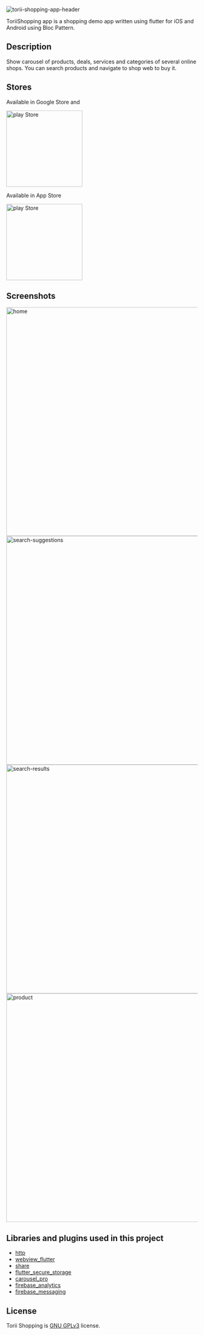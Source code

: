 ![torii-shopping-app-header](https://user-images.githubusercontent.com/5593590/64252021-21856380-cf1a-11e9-9f01-6ce35b06f40c.png)

ToriiShopping app is a shopping demo app written using flutter for iOS and Android using Bloc Pattern.

## Description

Show carousel of products, deals, services and categories of several online shops.
You can search products and navigate to shop web to buy it.

## Stores

Available in Google Store and 

<a href='https://play.google.com/store/apps/details?id=com.xurxodev.toriishopping'>
<img width="200" alt="play Store" src="https://user-images.githubusercontent.com/5593590/69732142-60970f80-112b-11ea-8ef1-9afcd54f90dd.png">
</a>  

Available in  App Store

<a href='https://apps.apple.com/es/app/torii-shopping/id1484532886'>
<img width="200" alt="play Store" src="https://user-images.githubusercontent.com/5593590/69728070-12cad900-1124-11ea-8f5e-1c1ee5a466ce.png">
</a>

## Screenshots
<img width="600" alt="home" src="https://user-images.githubusercontent.com/5593590/68067225-3a589c80-fd44-11e9-98fa-b534a1834663.png">
<img width="600" alt="search-suggestions" src="https://user-images.githubusercontent.com/5593590/68067222-3a589c80-fd44-11e9-99f0-f41d85621ed6.png">
<img width="600" alt="search-results" src="https://user-images.githubusercontent.com/5593590/68067223-3a589c80-fd44-11e9-836d-8f1a3ddffb62.png">
<img width="600" alt="product" src="https://user-images.githubusercontent.com/5593590/68067224-3a589c80-fd44-11e9-8a88-2946554d8b4b.png">

## Libraries and plugins used in this project
* [http](https://pub.dev/packages/http)
* [webview_flutter](https://pub.dev/packages/webview_flutter)
* [share](https://pub.dev/packages/share)
* [flutter_secure_storage](https://pub.dev/packages/flutter_secure_storage)
* [carousel_pro](https://pub.dev/packages/carousel_pro)
* [firebase_analytics](https://pub.dev/packages/firebase_analytics)
* [firebase_messaging](https://pub.dev/packages/firebase_messaging)
## License
Torii Shopping is [GNU GPLv3](https://github.com/xurxodev/torii-shopping-app/blob/master/LICENSE) license.
